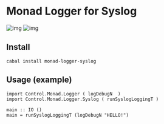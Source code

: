 # Monad Logger for Syslog

![img](//travis-ci.org/fpco/monad-logger-syslog.svg)
![img](//img.shields.io/hackage/v/monad-logger-syslog.svg)

## Install

    cabal install monad-logger-syslog

## Usage (example)

    import Control.Monad.Logger ( logDebugN  )
    import Control.Monad.Logger.Syslog ( runSyslogLoggingT )

    main :: IO ()
    main = runSyslogLoggingT (logDebugN "HELLO!")

